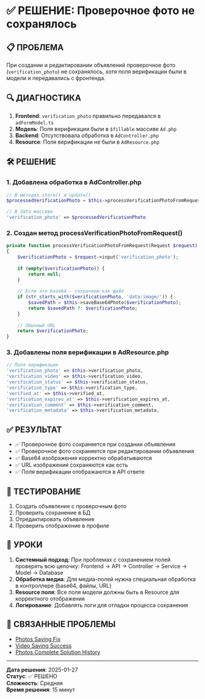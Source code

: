 # ✅ РЕШЕНИЕ: Проверочное фото не сохранялось

## 📋 ПРОБЛЕМА
При создании и редактировании объявлений проверочное фото (`verification_photo`) не сохранялось, хотя поля верификации были в модели и передавались с фронтенда.

## 🔍 ДИАГНОСТИКА
1. **Frontend**: `verification_photo` правильно передавался в `adFormModel.ts`
2. **Модель**: Поля верификации были в `$fillable` массиве `Ad.php`
3. **Backend**: Отсутствовала обработка в `AdController.php`
4. **Resource**: Поля верификации не были в `AdResource.php`

## 🛠️ РЕШЕНИЕ

### 1. Добавлена обработка в AdController.php
```php
// В методах store() и update()
$processedVerificationPhoto = $this->processVerificationPhotoFromRequest($request);

// В data массиве
'verification_photo' => $processedVerificationPhoto
```

### 2. Создан метод processVerificationPhotoFromRequest()
```php
private function processVerificationPhotoFromRequest(Request $request): ?string
{
    $verificationPhoto = $request->input('verification_photo');
    
    if (empty($verificationPhoto)) {
        return null;
    }
    
    // Если это base64 - сохраняем как файл
    if (str_starts_with($verificationPhoto, 'data:image/')) {
        $savedPath = $this->saveBase64Photo($verificationPhoto);
        return $savedPath ?: $verificationPhoto;
    }
    
    // Обычный URL
    return $verificationPhoto;
}
```

### 3. Добавлены поля верификации в AdResource.php
```php
// Поля верификации
'verification_photo' => $this->verification_photo,
'verification_video' => $this->verification_video,
'verification_status' => $this->verification_status,
'verification_type' => $this->verification_type,
'verified_at' => $this->verified_at,
'verification_expires_at' => $this->verification_expires_at,
'verification_comment' => $this->verification_comment,
'verification_metadata' => $this->verification_metadata,
```

## ✅ РЕЗУЛЬТАТ
- ✅ Проверочное фото сохраняется при создании объявления
- ✅ Проверочное фото сохраняется при редактировании объявления
- ✅ Base64 изображения корректно обрабатываются
- ✅ URL изображения сохраняются как есть
- ✅ Поля верификации отображаются в API ответе

## 🧪 ТЕСТИРОВАНИЕ
1. Создать объявление с проверочным фото
2. Проверить сохранение в БД
3. Отредактировать объявление
4. Проверить отображение в профиле

## 📝 УРОКИ
1. **Системный подход**: При проблемах с сохранением полей проверять всю цепочку: Frontend → API → Controller → Service → Model → Database
2. **Обработка медиа**: Для медиа-полей нужна специальная обработка в контроллере (base64, файлы, URL)
3. **Resource поля**: Все поля модели должны быть в Resource для корректного отображения
4. **Логирование**: Добавлять логи для отладки процесса сохранения

## 🔗 СВЯЗАННЫЕ ПРОБЛЕМЫ
- [Photos Saving Fix](./PHOTOS_SAVING_FIX_REPORT.md)
- [Video Saving Success](./VIDEO_SAVING_SUCCESS.md)
- [Photos Complete Solution History](./PHOTOS_COMPLETE_SOLUTION_HISTORY.md)

---
**Дата решения**: 2025-01-27  
**Статус**: ✅ РЕШЕНО  
**Сложность**: Средняя  
**Время решения**: 15 минут
